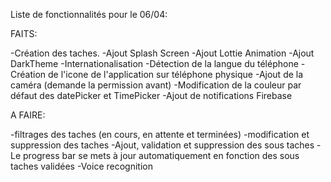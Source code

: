 Liste de fonctionnalités pour le 06/04: 


FAITS:

-Création des taches.
-Ajout Splash Screen 
-Ajout Lottie Animation
-Ajout DarkTheme
-Internationalisation
-Détection de la langue du téléphone
-Création de l'icone de l'application sur téléphone physique
-Ajout de la caméra (demande la permission avant)
-Modification de la couleur par défaut des datePicker et TimePicker
-Ajout de notifications Firebase

A FAIRE:

-filtrages des taches (en cours, en attente et terminées)
-modification et suppression des taches
-Ajout, validation et suppression des sous taches
-Le progress bar se mets à jour automatiquement en fonction des sous taches validées 
-Voice recognition 
